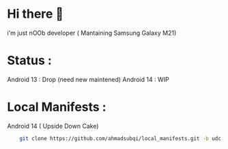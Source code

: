 Hi there 👋
===========
i'm just nOOb developer ( Mantaining Samsung Galaxy M21)

Status :
===========
Android 13 : Drop (need new maintened)
Android 14 : WIP

Local Manifests :
===========
Android 14 ( Upside Down Cake)
```bash
    git clone https://github.com/ahmadsubqi/local_manifests.git -b udc .repo/local_manifests

